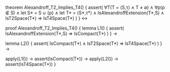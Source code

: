 theorem Alexandroff_T2_Implies_T4() {
  assert(
    ∀T(T = ⟨S,τ⟩ ∧ T ≠ ∅) ∧
    ∀p(p ∉ S) ∧
    let S* = S ∪ {p} ∧
    let T* = ⟨S*,τ*⟩ ∧
    IsAlexandroffExtension(T*,S) ∧
    IsT2Space(T*) 
    ⇒ 
    IsT4Space(T*)
  )
} ↔

proof Alexandroff_T2_Implies_T4() {
  lemma L1() {
    assert(
      IsAlexandroffExtension(T*,S) ⇒ IsCompact(T*)
    )
  } →
  
  lemma L2() {
    assert(
      IsCompact(T*) ∧ IsT2Space(T*) ⇒ IsT4Space(T*)
    )
  } →
  
  apply(L1()) →
  assert(IsCompact(T*)) →
  apply(L2()) →
  assert(IsT4Space(T*))
}